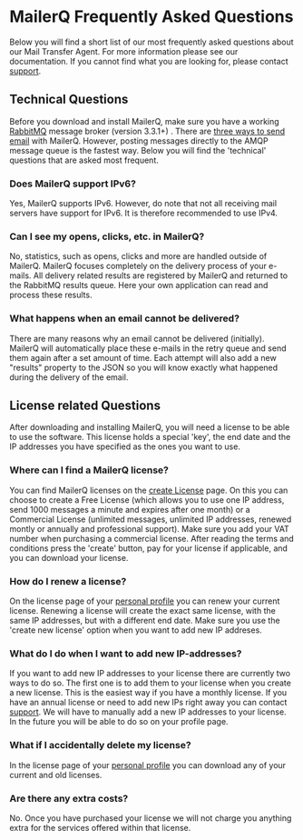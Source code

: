 # MailerQ Frequently Asked Questions

Below you will find a short list of our most frequently asked questions about our Mail Transfer Agent. For more information please see our documentation. If you cannot find what you are looking for, please contact [support](mailto:support@copernica.com "contact support").

## Technical Questions

Before you download and install MailerQ, make sure you have a working [RabbitMQ](https://www.rabbitmq.com "RabbitMQ website") message broker (version 3.3.1+) . There are [three ways to send email](/documentation/send-email "Send email") with MailerQ. However, posting messages directly to the AMQP message queue is the fastest way. Below you will find the 'technical' questions that are asked most frequent.

### Does MailerQ support IPv6?

Yes, MailerQ supports IPv6\. However, do note that not all receiving mail servers have support for IPv6\. It is therefore recommended to use IPv4.

### Can I see my opens, clicks, etc. in MailerQ?

No, statistics, such as opens, clicks and more are handled outside of MailerQ. MailerQ focuses completely on the delivery process of your e-mails. All delivery related results are registered by MailerQ and returned to the RabbitMQ results queue. Here your own application can read and process these results.

### What happens when an email cannot be delivered?

There are many reasons why an email cannot be delivered (initially). MailerQ will automatically place these e-mails in the retry queue and send them again after a set amount of time. Each attempt will also add a new "results" property to the JSON so you will know exactly what happened during the delivery of the email.


## License related Questions

After downloading and installing MailerQ, you will need a license to be able to use the software. This license holds a special 'key', the end date and the IP addresses you have specified as the ones you want to use.

### Where can I find a MailerQ license?

You can find MailerQ licenses on the [create License](/product/license "create license") page. On this you can choose to create a Free License (which allows you to use one IP address, send 1000 messages a minute and expires after one month) or a Commercial License (unlimited messages, unlimited IP addresses, renewed montly or annually and professional support). Make sure you add your VAT number when purchasing a commercial license. After reading the terms and conditions press the 'create' button, pay for your license if applicable, and you can download your license.

### How do I renew a license?

On the license page of your [personal profile](/product/license/all "personal profile") you can renew your current license. Renewing a license will create the exact same license, with the same IP addresses, but with a different end date. Make sure you use the 'create new license' option when you want to add new IP addreses.

### What do I do when I want to add new IP-addresses?

If you want to add new IP addresses to your license there are currently two ways to do so. The first one is to add them to your license when you create a new license. This is the easiest way if you have a monthly license. If you have an annual license or need to add new IPs right away you can contact [support](mailto:support@copernica.com "contact support"). We will have to manually add a new IP addresses to your license. In the future you will be able to do so on your profile page.

### What if I accidentally delete my license?

In the license page of your [personal profile](/product/license/all "personal profile") you can download any of your current and old licenses.

### Are there any extra costs?

No. Once you have purchased your license we will not charge you anything extra for the services offered within that license.